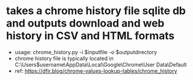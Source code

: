 # takes a chrome history file sqlite db and outputs download and web history in CSV and HTML formats
  * usage: chrome_history.py -i $inputfile -o $outputdirectory
  * chrome history file is typically located in C:\Users\$username\AppData\Local\Google\Chrome\User Data\Default
  * ref: https://dfir.blog/chrome-values-lookup-tables/chrome_history
